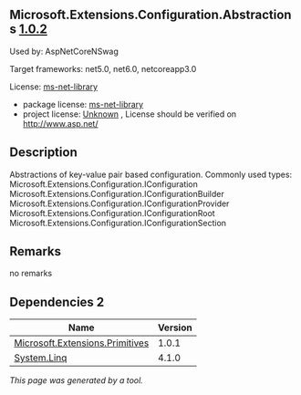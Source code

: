 Microsoft.Extensions.Configuration.Abstractions [1.0.2](https://www.nuget.org/packages/Microsoft.Extensions.Configuration.Abstractions/1.0.2)
--------------------

Used by: AspNetCoreNSwag

Target frameworks: net5.0, net6.0, netcoreapp3.0

License: [ms-net-library](../../../../licenses/ms-net-library) 

- package license: [ms-net-library](http://www.microsoft.com/web/webpi/eula/net_library_eula_enu.htm) 
- project license: [Unknown](http://www.asp.net/) , License should be verified on http://www.asp.net/

Description
-----------
Abstractions of key-value pair based configuration.
Commonly used types:
Microsoft.Extensions.Configuration.IConfiguration
Microsoft.Extensions.Configuration.IConfigurationBuilder
Microsoft.Extensions.Configuration.IConfigurationProvider
Microsoft.Extensions.Configuration.IConfigurationRoot
Microsoft.Extensions.Configuration.IConfigurationSection

Remarks
-----------
no remarks


Dependencies 2
-----------

|Name|Version|
|----------|:----|
|[Microsoft.Extensions.Primitives](../../../../packages/nuget.org/microsoft.extensions.primitives/1.0.1)|1.0.1|
|[System.Linq](../../../../packages/nuget.org/system.linq/4.1.0)|4.1.0|

*This page was generated by a tool.*